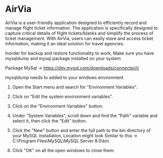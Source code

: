 # AirVia
AirVia is a user-friendly application designed to efficiently record and manage flight ticket information. The application is specifically designed to capture critical details of flight tickets/blanks and simplify the process of ticket management. With AirVia, users can easily store and access ticket information, making it an ideal solution for travel agencies.

Inorder for backup and restore functionality to work, Make sure you have mysqldump and mysql package installed on your system 

Package MySql -> https://dev.mysql.com/downloads/connector/j/

mysqldump needs to added to your windows environment

1) Open the Start menu and search for "Environment Variables".

2) Click on "Edit the system environment variables".

3) Click on the "Environment Variables" button.

4) Under "System Variables", scroll down and find the "Path" variable and select it, then click the "Edit" button.

5) Click the "New" button and enter the full path to the bin directory of your MySQL installation, Location might look Similar to this -> C:\Program Files\MySQL\MySQL Server 8.0\bin

6) Click "OK" on all the open windows to close them.


